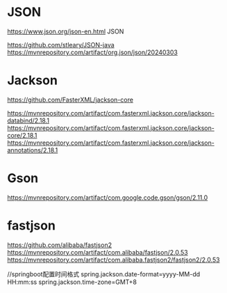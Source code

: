 



# JSON
https://www.json.org/json-en.html JSON


https://github.com/stleary/JSON-java
https://mvnrepository.com/artifact/org.json/json/20240303


# Jackson

https://github.com/FasterXML/jackson-core

https://mvnrepository.com/artifact/com.fasterxml.jackson.core/jackson-databind/2.18.1
https://mvnrepository.com/artifact/com.fasterxml.jackson.core/jackson-core/2.18.1
https://mvnrepository.com/artifact/com.fasterxml.jackson.core/jackson-annotations/2.18.1


# Gson

https://mvnrepository.com/artifact/com.google.code.gson/gson/2.11.0






# fastjson
https://github.com/alibaba/fastjson2
https://mvnrepository.com/artifact/com.alibaba/fastjson/2.0.53
https://mvnrepository.com/artifact/com.alibaba.fastjson2/fastjson2/2.0.53

//springboot配置时间格式
spring.jackson.date-format=yyyy-MM-dd HH:mm:ss
spring.jackson.time-zone=GMT+8


